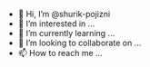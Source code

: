 - 👋 Hi, I’m @shurik-pojizni
- 👀 I’m interested in ...
- 🌱 I’m currently learning ...
- 💞️ I’m looking to collaborate on ...
- 📫 How to reach me ...

<!---
shurik-pojizni/shurik-pojizni is a ✨ special ✨ repository because its `README.md` (this file) appears on your GitHub profile.
You can click the Preview link to take a look at your changes.
--->
